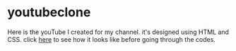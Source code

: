 # youtubeclone
Here is the youTube I created for my channel.
it's designed using HTML and CSS. 
click [here](maxwizardth.github.io/youtubeclone) to see how it looks like before going through the codes.
